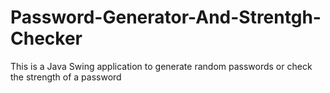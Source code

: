 # Password-Generator-And-Strentgh-Checker
This is a Java Swing application to generate random passwords or check the strength of a password
